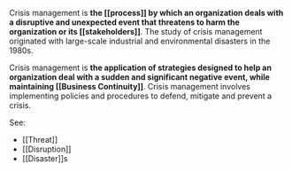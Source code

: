 Crisis management is **the [[process]] by which an organization deals with a disruptive and unexpected event that threatens to harm the organization or its [[stakeholders]]**. The study of crisis management originated with large-scale industrial and environmental disasters in the 1980s.

Crisis management is **the application of strategies designed to help an organization deal with a sudden and significant negative event, while maintaining [[Business Continuity]]**. Crisis management involves implementing policies and procedures to defend, mitigate and prevent a crisis.

See:
- [[Threat]]
- [[Disruption]]
- [[Disaster]]s